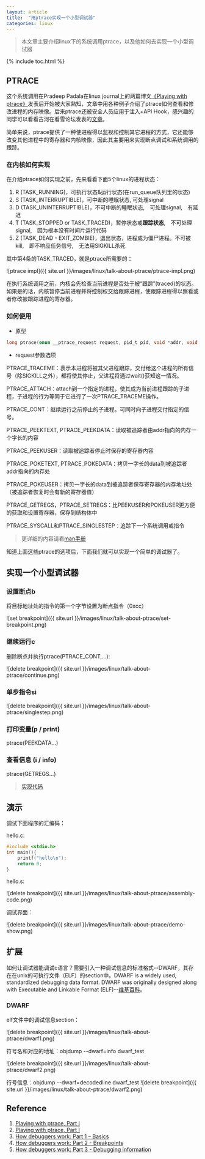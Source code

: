 ```yaml
---
layout: article
title:  "用ptrace实现一个小型调试器"
categories: linux
---
```


> 本文章主要介绍linux下的系统调用ptrace，以及他如何去实现一个小型调试器

{% include toc.html %}

## PTRACE
这个系统调用在Pradeep Padala在linux journal上的两篇博文[《Playing with ptrace》](http://www.linuxjournal.com/article/6100?page=0,0)发表后开始被大家熟知，文章中用各种例子介绍了ptrace如何查看和修改进程的内存映像。后来ptrace还被安全人员应用于注入+API Hook，感兴趣的同学可以看看古河在看雪论坛发表的[文章](http://bbs.pediy.com/showthread.php?t=141355)。


简单来说，ptrace提供了一种使进程得以监视和控制其它进程的方式，它还能够改变其他进程中的寄存器和内核映像，因此其主要用来实现断点调试和系统调用的跟踪。



### 在内核如何实现
在介绍ptrace如何实现之前，先来看看下面5个linux的进程状态：

1. R (TASK_RUNNING)，可执行状态&运行状态(在run_queue队列里的状态)
2. S (TASK_INTERRUPTIBLE)，可中断的睡眠状态, 可处理signal
3. D (TASK_UNINTERRUPTIBLE)，不可中断的睡眠状态,　可处理signal,　有延迟
4. T (TASK_STOPPED or TASK_TRACED)，暂停状态或**跟踪状态**,　不可处理signal,　因为根本没有时间片运行代码
5. Z (TASK_DEAD - EXIT_ZOMBIE)，退出状态，进程成为僵尸进程。不可被kill,　即不响应任务信号,　无法用SIGKILL杀死

其中第4条的TASK_TRACED，就是ptrace所需要的：

![ptrace impl]({{ site.url }}/images/linux/talk-about-ptrace/ptrace-impl.png)

在执行系统调用之前，内核会先检查当前进程是否处于被“跟踪”(traced)的状态。如果是的话，内核暂停当前进程并将控制权交给跟踪进程，使跟踪进程得以察看或者修改被跟踪进程的寄存器。

### 如何使用
* 原型

```c
long ptrace(enum __ptrace_request request, pid_t pid, void *addr, void *data);
```

* request参数选项

PTRACE_TRACEME：表示本进程将被其父进程跟踪，交付给这个进程的所有信号（除SIGKILL之外），都将使其停止，父进程将通过wait()获知这一情况。

PTRACE_ATTACH：attach到一个指定的进程，使其成为当前进程跟踪的子进程，子进程的行为等同于它进行了一次PTRACE_TRACEME操作。

PTRACE_CONT：继续运行之前停止的子进程。可同时向子进程交付指定的信号。

PTRACE_PEEKTEXT, PTRACE_PEEKDATA：读取被追踪者由addr指向的内存一个字长的内容

PTRACE_PEEKUSER：读取被追踪者停止时保存的寄存器内容

PTRACE_POKETEXT, PTRACE_POKEDATA：拷贝一字长的data到被追踪者addr指向的内存处

PTRACE_POKEUSER：拷贝一字长的data到被追踪者保存寄存器的内存地址处（被追踪者恢复时会有新的寄存器值）

PTRACE_GETREGS，PTRACE_SETREGS：比PEEKUSER和POKEUSER更方便的获取和设置寄存器，保存到结构体中

PTRACE_SYSCALL和PTRACE_SINGLESTEP：追踪下一个系统调用或指令

> 更详细的内容请看[man手册](http://man7.org/linux/man-pages/man2/ptrace.2.html)

知道上面这些ptrace的选项后，下面我们就可以实现一个简单的调试器了。

## 实现一个小型调试器
	
### 设置断点b
将目标地址处的指令的第一个字节设置为断点指令（0xcc）

![set breakpoint]({{ site.url }}/images/linux/talk-about-ptrace/set-breakpoint.png)

### 继续运行c
删除断点并执行ptrace(PTRACE_CONT,...):

![delete breakpoint]({{ site.url }}/images/linux/talk-about-ptrace/continue.png)

### 单步指令si

![delete breakpoint]({{ site.url }}/images/linux/talk-about-ptrace/singlestep.png)

### 打印变量(p / print)
ptrace(PEEKDATA…)


### 查看信息 (i / info)
ptrace(GETREGS…)

> [实现代码](https://github.com/yyff/ydb)

## 演示
调试下面程序的汇编码：

hello.c:

```c
#include <stdio.h>
int main(){
	printf("hello\n");
	return 0;
}
```
hello.s:

![delete breakpoint]({{ site.url }}/images/linux/talk-about-ptrace/assembly-code.png)

调试界面：

![delete breakpoint]({{ site.url }}/images/linux/talk-about-ptrace/demo-show.png)


## 扩展
如何让调试器能调试c语言？需要引入一种调试信息的标准格式--DWARF，其存在在unix的可执行文件（ELF）的section中。DWARF is a widely used, standardized debugging data format. DWARF was originally designed along with Executable and Linkable Format (ELF)--[维基百科](https://en.wikipedia.org/wiki/Dwarf)。

### DWARF
elf文件中的调试信息section：

![delete breakpoint]({{ site.url }}/images/linux/talk-about-ptrace/dwarf1.png)

符号名和对应的地址：objdump --dwarf=info dwarf_test

![delete breakpoint]({{ site.url }}/images/linux/talk-about-ptrace/dwarf2.png)

行号信息：objdump --dwarf=decodedline dwarf_test
![delete breakpoint]({{ site.url }}/images/linux/talk-about-ptrace/dwarf2.png)

## Reference

1. [Playing with ptrace, Part I](http://www.linuxjournal.com/article/6100?page=0,0)
2. [Playing with ptrace, Part I](http://www.linuxjournal.com/article/6210)
3. [How debuggers work: Part 1 – Basics](http://eli.thegreenplace.net/2011/01/23/how-debuggers-work-part-1)
4. [How debuggers work: Part 2 - Breakpoints](http://eli.thegreenplace.net/2011/01/27/how-debuggers-work-part-2-breakpoints)
5. [How debuggers work: Part 3 - Debugging information](http://eli.thegreenplace.net/2011/02/07/how-debuggers-work-part-3-debugging-information)



